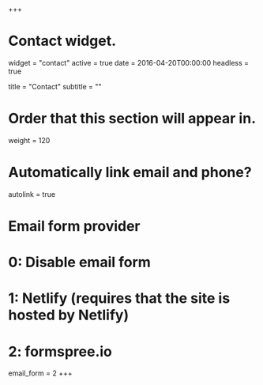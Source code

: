 +++
# Contact widget.
widget = "contact"
active = true
date = 2016-04-20T00:00:00
headless = true

title = "Contact"
subtitle = ""

# Order that this section will appear in.
weight = 120

# Automatically link email and phone?
autolink = true

# Email form provider
#   0: Disable email form
#   1: Netlify (requires that the site is hosted by Netlify)
#   2: formspree.io
email_form = 2
+++

